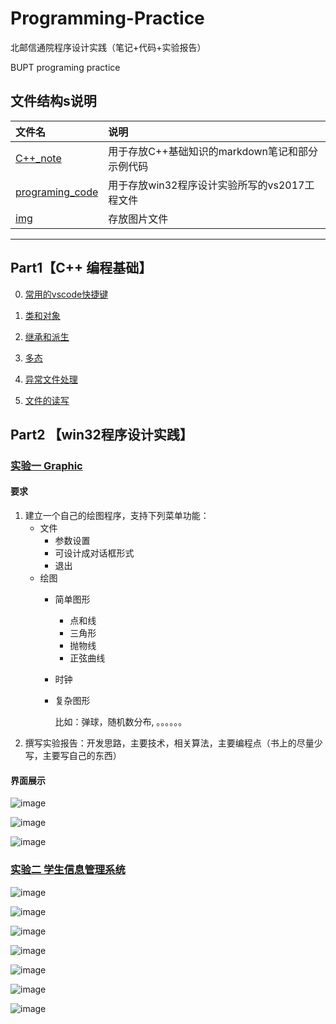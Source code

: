 # Programming-Practice

北邮信通院程序设计实践（笔记+代码+实验报告）

BUPT programing practice

## 文件结构s说明

|文件名|说明|
|:------|:-----|
|[C++_note](https://github.com/zyzisyz/Programming-Practice/tree/master/C%2B%2B_note)|用于存放C++基础知识的markdown笔记和部分示例代码|
|[programing_code](https://github.com/zyzisyz/Programming-Practice/tree/master/programing_code)|用于存放win32程序设计实验所写的vs2017工程文件|
|[img](https://github.com/zyzisyz/Programming-Practice/tree/master/img)|存放图片文件|

---

## Part1【C++ 编程基础】

0. [常用的vscode快捷键](https://github.com/zyzisyz/Programming-Practice/tree/master/C%2B%2B_note/vscode_referance.md)

1. [类和对象](https://github.com/zyzisyz/Programming-Practice/tree/master/C%2B%2B_note/complex)

2. [继承和派生]()

3. [多态](https://github.com/zyzisyz/Programming-Practice/tree/master/C%2B%2B_note/多态.md)

4. [异常文件处理]()

5. [文件的读写]()

## Part2 【win32程序设计实践】

### [实验一 Graphic](https://github.com/zyzisyz/Programming-Practice/tree/master/programing_code/graphic)

#### 要求

1. 建立一个自己的绘图程序，支持下列菜单功能：
    - 文件
        - 参数设置
        - 可设计成对话框形式
        - 退出
    - 绘图
        - 简单图形
            - 点和线
            - 三角形
            - 抛物线
            - 正弦曲线
        - 时钟
        - 复杂图形

            比如：弹球，随机数分布, 。。。。。。
2. 撰写实验报告：开发思路，主要技术，相关算法，主要编程点（书上的尽量少写，主要写自己的东西）

#### 界面展示

![image](https://github.com/zyzisyz/Programming-Practice/blob/master/img/0.png)

![image](https://github.com/zyzisyz/Programming-Practice/blob/master/img/1.png)

![image](https://github.com/zyzisyz/Programming-Practice/blob/master/img/2.png)

### [实验二 学生信息管理系统](https://github.com/zyzisyz/Programming-Practice/tree/master/programing_code/StudentInfo)

![image](https://github.com/zyzisyz/Programming-Practice/blob/master/img/10.png)

![image](https://github.com/zyzisyz/Programming-Practice/blob/master/img/11.png)

![image](https://github.com/zyzisyz/Programming-Practice/blob/master/img/12.png)

![image](https://github.com/zyzisyz/Programming-Practice/blob/master/img/13.png)

![image](https://github.com/zyzisyz/Programming-Practice/blob/master/img/14.png)

![image](https://github.com/zyzisyz/Programming-Practice/blob/master/img/15.png)

![image](https://github.com/zyzisyz/Programming-Practice/blob/master/img/16.png)